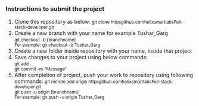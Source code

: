 <h3>Instructions to submit the project</h3>
<ol>
	<li>Clone this repository as below:
		<small>git clone httpsgithub.comhelixsmartlabsFull-stack-developer.git<br></small>
	</li>
	<li>Create a new branch with your name for example Tushar_Garg<br>
		<small>
			git checkout -b [branchname]<br>
			For example: 
			git checkout -b Tushar_Garg<br>
		</small>
	</li>
	<li>Create a new folder inside repository with your name, inside that project</li>
	<li>Save changes to your project using below commands:<br>
		<small>
			git add . <br>
			git commit -m "Message" <br>
		</small>
	</li>
	<li>After completion of project, push your work to repository using following commands:
		<small>
			git remote add origin httpsgithub.comhelixsmartlabsFull-stack-developer.git <br>
			git push -u origin [branchname]<br>
			For example:
			git push -u origin Tushar_Garg<br>
		</small>
	</li>
</ol>

